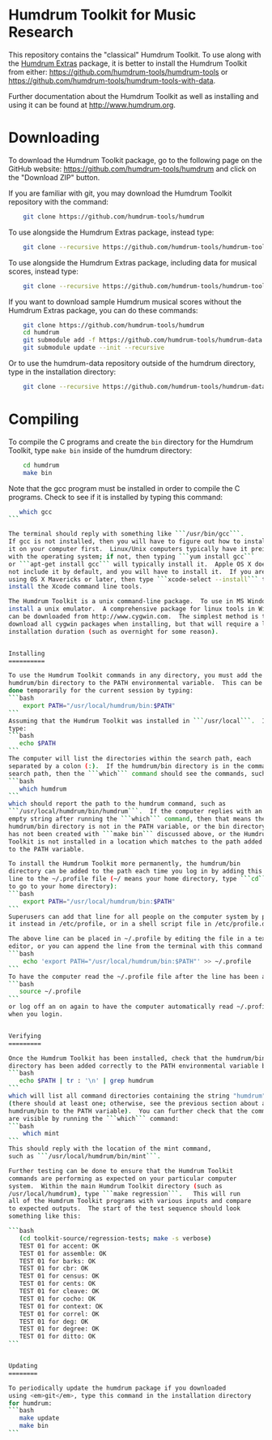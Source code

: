Humdrum Toolkit for Music Research
==================================

This repository contains the "classical" Humdrum Toolkit.
To use along with the [Humdrum Extras](https://github.com/craigsapp/humextra) 
package, it is better to install the Humdrum Toolkit from either:
   https://github.com/humdrum-tools/humdrum-tools 
or
   https://github.com/humdrum-tools/humdrum-tools-with-data.

Further documentation about the Humdrum Toolkit as well 
as installing and using it can be found at http://www.humdrum.org.

Downloading
===============================

To download the Humdrum Toolkit package, go to the following page 
on the GitHub website:
  https://github.com/humdrum-tools/humdrum
and click on the "Download ZIP" button.

If you are familiar with git, you may download the Humdrum Toolkit 
repository with the command:
```bash
    git clone https://github.com/humdrum-tools/humdrum
```

To use alongside the Humdrum Extras package, instead type:
```bash
    git clone --recursive https://github.com/humdrum-tools/humdrum-tools
```

To use alongside the Humdrum Extras package, including data for 
musical scores, instead type:
```bash
    git clone --recursive https://github.com/humdrum-tools/humdrum-tools-with-data humdrum-tools
```

If you want to download sample Humdrum musical scores without the 
Humdrum Extras package, you can do these commands:
```bash
    git clone https://github.com/humdrum-tools/humdrum
    cd humdrum
    git submodule add -f https://github.com/humdrum-tools/humdrum-data data
    git submodule update --init --recursive
```

Or to use the humdrum-data repository outside of the humdrum directory, type
in the installation directory:
```bash
    git clone --recursive https://github.com/humdrum-tools/humdrum-data
```


Compiling 
=========

To compile the C programs and create the ```bin``` directory for the
Humdrum Toolkit, type ```make bin``` inside of the humdrum directory:

```bash
    cd humdrum
    make bin
```

Note that the gcc program must be installed in order to compile the C programs.
Check to see if it is installed by typing this command:

````bash
   which gcc
```

The terminal should reply with something like ```/usr/bin/gcc```.
If gcc is not installed, then you will have to figure out how to install
it on your computer first.  Linux/Unix computers typically have it preinstalled
with the operating system; if not, then typing ```yum install gcc``` 
or ```apt-get install gcc``` will typically install it.  Apple OS X does 
not include it by default, and you will have to install it.  If you are 
using OS X Mavericks or later, then type ```xcode-select --install``` to
install the Xcode command line tools.

The Humdrum Toolkit is a unix command-line package.  To use in MS Windows, 
install a unix emulator.  A comprehensive package for linux tools in Windows 
can be downloaded from http://www.cygwin.com.  The simplest method is to 
download all cygwin packages when installing, but that will require a long 
installation duration (such as overnight for some reason).


Installing
==========

To use the Humdrum Toolkit commands in any directory, you must add the
humdrum/bin directory to the PATH environmental variable.  This can be
done temporarily for the current session by typing:
```bash
    export PATH="/usr/local/humdrum/bin:$PATH"
```
Assuming that the Humdrum Toolkit was installed in ```/usr/local```.  If you
type:
```bash
   echo $PATH
```
The computer will list the directories within the search path, each 
separated by a colon (:).  If the humdrum/bin directory is in the command
search path, then the ```which``` command should see the commands, such as
```bash
   which humdrum
```
which should report the path to the humdrum command, such as
```/usr/local/humdrum/bin/humdrum```.  If the computer replies with an
empty string after running the ```which``` command, then that means the
humdrum/bin directory is not in the PATH variable, or the bin directory
has not been created with ```make bin``` discussed above, or the Humdrum 
Toolkit is not installed in a location which matches to the path added
to the PATH variable.

To install the Humdrum Toolkit more permanently, the humdrum/bin
directory can be added to the path each time you log in by adding this
line to the ~/.profile file (~/ means your home directory, type ```cd```
to go to your home directory):
```bash
    export PATH="/usr/local/humdrum/bin:$PATH"
```
Superusers can add that line for all people on the computer system by placing
it instead in /etc/profile, or in a shell script file in /etc/profile.d.

The above line can be placed in ~/.profile by editing the file in a text
editor, or you can append the line from the terminal with this command:
```bash
    echo 'export PATH="/usr/local/humdrum/bin:$PATH"' >> ~/.profile
```
To have the computer read the ~/.profile file after the line has been added type:
```bash
   source ~/.profile
```
or log off an on again to have the computer automatically read ~/.profile
when you login.


Verifying
=========

Once the Humdrum Toolkit has been installed, check that the humdrum/bin
directory has been added correctly to the PATH environmental variable by typing:
```bash
   echo $PATH | tr : '\n' | grep humdrum
```
which will list all command directories containing the string "humdrum" 
(there should at least one; otherwise, see the previous section about adding
humdrum/bin to the PATH variable).  You can further check that the commands
are visible by running the ```which``` command:
```bash
	which mint
```
This should reply with the location of the mint command, 
such as ```/usr/local/humdrum/bin/mint```.

Further testing can be done to ensure that the Humdrum Toolkit
commands are performing as expected on your particular computer
system.  Within the main Humdrum Toolkit directory (such as
/usr/local/humdrum), type ```make regression```.   This will run
all of the Humdrum Toolkit programs with various inputs and compare
to expected outputs.  The start of the test sequence should look
something like this:

```bash
   (cd toolkit-source/regression-tests; make -s verbose)
   TEST 01 for accent: OK
   TEST 01 for assemble: OK
   TEST 01 for barks: OK
   TEST 01 for cbr: OK
   TEST 01 for census: OK
   TEST 01 for cents: OK
   TEST 01 for cleave: OK
   TEST 01 for cocho: OK
   TEST 01 for context: OK
   TEST 01 for correl: OK
   TEST 01 for deg: OK
   TEST 01 for degree: OK
   TEST 01 for ditto: OK
```


Updating
========

To periodically update the humdrum package if you downloaded 
using <em>git</em>, type this command in the installation directory 
for humdrum:
```bash
   make update
   make bin
```



